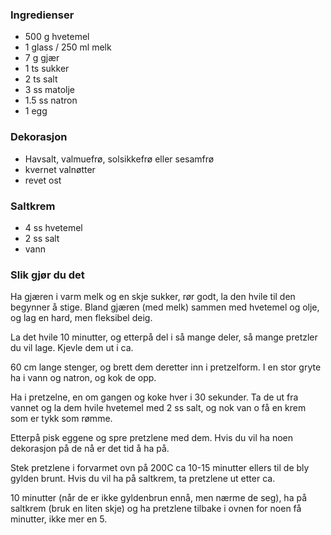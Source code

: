
### Ingredienser
- 500 g hvetemel
- 1 glass / 250 ml melk
- 7 g gjær
- 1 ts sukker
- 2 ts salt
- 3 ss matolje
- 1.5 ss natron
- 1 egg

### Dekorasjon
- Havsalt, valmuefrø, solsikkefrø eller sesamfrø
- kvernet valnøtter
- revet ost

### Saltkrem
- 4 ss hvetemel
- 2 ss salt
- vann

### Slik gjør du det
Ha gjæren i varm melk og en skje sukker, rør godt, la den hvile til den begynner å stige. Bland gjæren (med melk) sammen med hvetemel og olje, og lag en hard, men fleksibel deig.

 La det hvile 10 minutter, og etterpå del i så mange deler, så mange pretzler du vil lage. Kjevle dem ut i ca.

 60 cm lange stenger, og brett dem deretter inn i pretzelform. I en stor gryte ha i vann og natron, og kok de opp.

 Ha i pretzelne, en om gangen og koke hver i 30 sekunder. Ta de ut fra vannet og la dem hvile hvetemel med 2 ss salt, og nok van o få en krem som er tykk som rømme.

 Etterpå pisk eggene og spre pretzlene med dem. Hvis du vil ha noen dekorasjon på de nå er det tid å ha på.

 Stek pretzlene i forvarmet ovn på 200C ca 10-15 minutter ellers til de bly gylden brunt. Hvis du vil ha på saltkrem, ta pretzlene ut etter ca.

 10 minutter (når de er ikke gyldenbrun ennå, men nærme de seg), ha på saltkrem (bruk en liten skje) og ha pretzlene tilbake i ovnen for noen få minutter, ikke mer en 5.  
